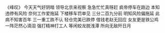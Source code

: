   《峰叹》
今天天气好阴暗
领导北京来视察
急急忙忙真呀赶
疯帝停车在路边
本知违停有风险
奈何工作爱拖延
下楼移车罚单见
三分二百九分前
明知风险偏拖延
此病不知害百年
三一重工跌不认
轻仓完美已跌停
借钱老赵无回应
女友更是铁公鸡
一阵茫然心滴泪
强打精神打工人
等闲蛟龙脱浅潭
所向无敌歼日月
